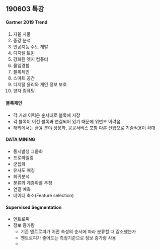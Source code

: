 ## 190603 특강

#### Gartner 2019 Trend

1. 자율 사물
2. 중강 분석
3. 인공지능 주도 개발
4. 디지털 트윈
5. 강화된 엣지 컴퓨터
6. 몰입경험
7. 블록체인
8. 스마트 공간
9. 디지털 윤리와 개인 정보 보호
10. 양자 컴퓨팅



#### 블록체인

- 각 거래 이력은 순서대로 블록에 저장
- 각 블록이 이전 블록과 연결되어 있기 때문에 위변조 어려움
- 해외에서는 금융 분야 상용화, 공공서비스 포함 다른 산업으로 기술적용이 확대



#### DATA MINING

- 동시발생 그룹화
- 프로파일링
- 군집화
- 유사도 매칭
- 회귀분석
- 분류와 계층확롤 추정
- 연결 예측
- 데이터 축소(Feature selection)




#### Supervised Segmentation

- 엔트로피
- 정보 증가량
  - 기존 엔트로피가 어떤 속성의 순서에 따라 분류할 때 감소했는가
  - 엔트로피가 줄어드는 측정기준으로 정보 증가량 사용
  - 

